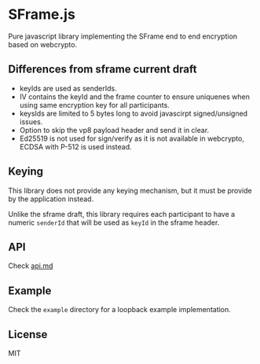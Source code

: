 # SFrame.js 
Pure javascript library implementing the SFrame end to end encryption based on webcrypto. 

## Differences from sframe current draft
 
 - keyIds are used as senderIds.
 - IV contains the keyId and the frame counter to ensure uniquenes when using same encryption key for all participants.
 - keysIds are limited to 5 bytes long to avoid javascirpt signed/unsigned issues.
 - Option to skip the vp8 payload header and send it in clear.
 - Ed25519 is not used for sign/verify as it is not available in webcrypto, ECDSA with P-512 is used instead.
 
 ## Keying
 
 This library does not provide any keying mechanism, but it must be provide by the application instead.
 
 Unlike the sframe draft, this library requires each participant to have a numeric `senderId` that will be used as `keyId` in the sframe  header. 
 
 ## API
 
 Check [api.md](/api.md)
 
 ## Example
 
 Check the `example` directory for a loopback example implementation.
 
 ## License
 
 MIT
